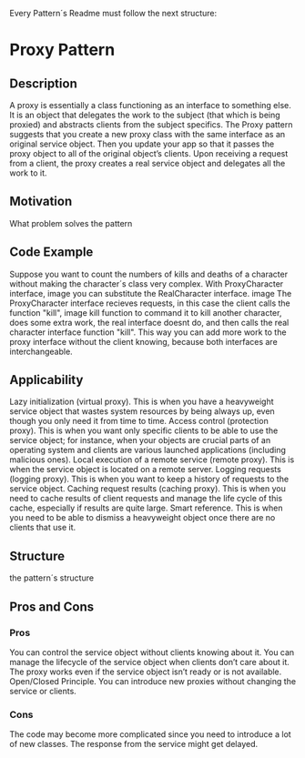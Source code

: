 Every Pattern´s Readme must follow the next structure:

# Proxy Pattern

## Description
A proxy is essentially a class functioning as an interface to something else. It is an object that delegates the work to the subject (that which is being proxied) and abstracts clients from the subject specifics. 
The Proxy pattern suggests that you create a new proxy class with the same interface as an original service object. Then you update your app so that it passes the proxy object to all of the original object’s clients. Upon receiving a request from a client, the proxy creates a real service object and delegates all the work to it.
## Motivation
What problem solves the pattern 
## Code Example

Suppose you want to count the numbers of kills and deaths of a character without making the character´s class very complex.
With ProxyCharacter interface,
image 
you can substitute the RealCharacter interface.
image
The ProxyCharacter interface recieves requests, in this case the client calls the function "kill",
image kill function
to command it to kill another character, does some extra work, the real interface doesnt do, and then calls the real character interface function "kill". This way you can add more work to the proxy interface without the client knowing, because both interfaces are interchangeable.

## Applicability
Lazy initialization (virtual proxy). This is when you have a heavyweight service object that wastes system resources by being always up, even though you only need it from time to time.
Access control (protection proxy). This is when you want only specific clients to be able to use the service object; for instance, when your objects are crucial parts of an operating system and clients are various launched applications (including malicious ones).
Local execution of a remote service (remote proxy). This is when the service object is located on a remote server.
 Logging requests (logging proxy). This is when you want to keep a history of requests to the service object.
  Caching request results (caching proxy). This is when you need to cache results of client requests and manage the life cycle of this cache, especially if results are quite large.
   Smart reference. This is when you need to be able to dismiss a heavyweight object once there are no clients that use it.
## Structure
the pattern´s structure 
## Pros and Cons

### Pros
 You can control the service object without clients knowing about it.
 You can manage the lifecycle of the service object when clients don’t care about it.
 The proxy works even if the service object isn’t ready or is not available.
 Open/Closed Principle. You can introduce new proxies without changing the service or clients.
### Cons
 The code may become more complicated since you need to introduce a lot of new classes.
 The response from the service might get delayed.